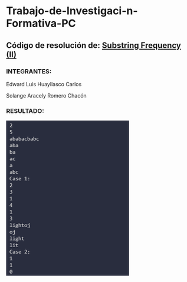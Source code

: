 # Trabajo-de-Investigaci-n-Formativa-PC
## Código de resolución de: [Substring Frequency (II)](https://lightoj.com/problem/substring-frequency-ii)
### INTEGRANTES:
Edward Luis Huayllasco Carlos

Solange Aracely Romero Chacón

### RESULTADO:
![salida](salida.png)